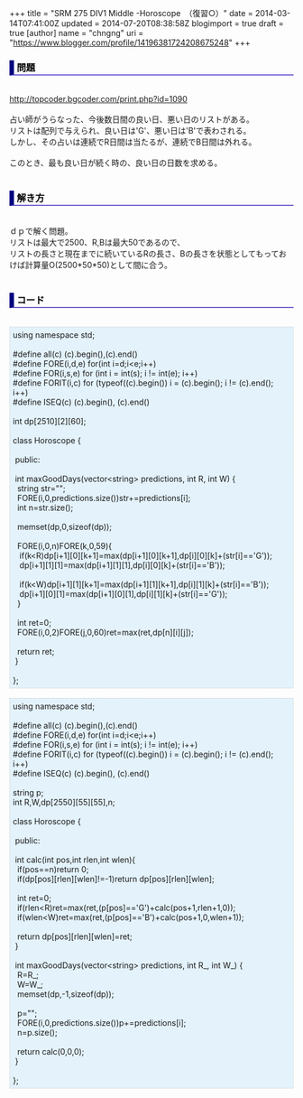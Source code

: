 +++
title = "SRM 275 DIV1 Middle -Horoscope　（復習○）"
date = 2014-03-14T07:41:00Z
updated = 2014-07-20T08:38:58Z
blogimport = true
draft = true
[author]
	name = "chngng"
	uri = "https://www.blogger.com/profile/14196381724208675248"
+++

<div dir="ltr" style="text-align: left;" trbidi="on"><h3 style="border-bottom: 2px solid slateblue; border-left: 8px solid navy; color: black; padding: 0px 0px 1px 5px;">問題 </h3><br /><a href="http://topcoder.bgcoder.com/print.php?id=1090" target="_blank">http://topcoder.bgcoder.com/print.php?id=1090</a><br /><br />占い師がうらなった、今後数日間の良い日、悪い日のリストがある。<br />リストは配列で与えられ、良い日は'G'、悪い日は'B'で表わされる。<br />しかし、その占いは連続でR日間は当たるが、連続でB日間は外れる。<br /><br />このとき、最も良い日が続く時の、良い日の日数を求める。<br /><br /><h3 style="border-bottom: 2px solid slateblue; border-left: 8px solid navy; color: black; padding: 0px 0px 1px 5px;">解き方 </h3><br />ｄｐで解く問題。<br />リストは最大で2500、R,Bは最大50であるので、<br />リストの長さと現在までに続いているRの長さ、Bの長さを状態としてもっておけば計算量O(2500*50*50)として間に合う。<br /><br /><h3 style="border-bottom: 2px solid slateblue; border-left: 8px solid navy; color: black; padding: 0px 0px 1px 5px;">コード </h3><br /><div style="background-color: #e3f2fb; border: 1px dotted #CCCCCC; padding: 5px;">using namespace std;<br /><br />#define all(c) (c).begin(),(c).end()<br />#define FORE(i,d,e) for(int i=d;i&lt;e;i++)<br />#define FOR(i,s,e) for (int i = int(s); i != int(e); i++)<br />#define FORIT(i,c) for (typeof((c).begin()) i = (c).begin(); i != (c).end(); i++)<br />#define ISEQ(c) (c).begin(), (c).end()<br /><br />int dp[2510][2][60];<br /><br />class Horoscope {<br /><br /><span class="Apple-tab-span" style="white-space: pre;"> </span>public:<br /><br /><span class="Apple-tab-span" style="white-space: pre;"> </span>int maxGoodDays(vector&lt;string&gt; predictions, int R, int W) {<br /><span class="Apple-tab-span" style="white-space: pre;">  </span>string str="";<br /><span class="Apple-tab-span" style="white-space: pre;">  </span>FORE(i,0,predictions.size())str+=predictions[i];<br /><span class="Apple-tab-span" style="white-space: pre;">  </span>int n=str.size();<br /><br /><span class="Apple-tab-span" style="white-space: pre;">  </span>memset(dp,0,sizeof(dp));<br /><br /><span class="Apple-tab-span" style="white-space: pre;">  </span>FORE(i,0,n)FORE(k,0,59){<br /><span class="Apple-tab-span" style="white-space: pre;">   </span>if(k&lt;R)dp[i+1][0][k+1]=max(dp[i+1][0][k+1],dp[i][0][k]+(str[i]=='G'));<br /><span class="Apple-tab-span" style="white-space: pre;">   </span>dp[i+1][1][1]=max(dp[i+1][1][1],dp[i][0][k]+(str[i]=='B'));<br /><br /><span class="Apple-tab-span" style="white-space: pre;">   </span>if(k&lt;W)dp[i+1][1][k+1]=max(dp[i+1][1][k+1],dp[i][1][k]+(str[i]=='B'));<br /><span class="Apple-tab-span" style="white-space: pre;">   </span>dp[i+1][0][1]=max(dp[i+1][0][1],dp[i][1][k]+(str[i]=='G'));<br /><span class="Apple-tab-span" style="white-space: pre;">  </span>}<br /><br /><span class="Apple-tab-span" style="white-space: pre;">  </span>int ret=0;<br /><span class="Apple-tab-span" style="white-space: pre;">  </span>FORE(i,0,2)FORE(j,0,60)ret=max(ret,dp[n][i][j]);<br /><br /><span class="Apple-tab-span" style="white-space: pre;">  </span>return ret;<br /><span class="Apple-tab-span" style="white-space: pre;"> </span>}<br /><br />};</div><br /><div style="background-color: #e3f2fb; border: 1px dotted #CCCCCC; padding: 5px;">using namespace std;<br /><br />#define all(c) (c).begin(),(c).end()<br />#define FORE(i,d,e) for(int i=d;i&lt;e;i++)<br />#define FOR(i,s,e) for (int i = int(s); i != int(e); i++)<br />#define FORIT(i,c) for (typeof((c).begin()) i = (c).begin(); i != (c).end(); i++)<br />#define ISEQ(c) (c).begin(), (c).end()<br /><br />string p;<br />int R,W,dp[2550][55][55],n;<br /><br />class Horoscope {<br /><br /><span class="Apple-tab-span" style="white-space: pre;"> </span>public:<br /><br /><span class="Apple-tab-span" style="white-space: pre;"> </span>int calc(int pos,int rlen,int wlen){<br /><span class="Apple-tab-span" style="white-space: pre;">  </span>if(pos==n)return 0;<br /><span class="Apple-tab-span" style="white-space: pre;">  </span>if(dp[pos][rlen][wlen]!=-1)return dp[pos][rlen][wlen];<br /><br /><span class="Apple-tab-span" style="white-space: pre;">  </span>int ret=0;<br /><span class="Apple-tab-span" style="white-space: pre;">  </span>if(rlen&lt;R)ret=max(ret,(p[pos]=='G')+calc(pos+1,rlen+1,0));<br /><span class="Apple-tab-span" style="white-space: pre;">  </span>if(wlen&lt;W)ret=max(ret,(p[pos]=='B')+calc(pos+1,0,wlen+1));<br /><br /><span class="Apple-tab-span" style="white-space: pre;">  </span>return dp[pos][rlen][wlen]=ret;<br /><span class="Apple-tab-span" style="white-space: pre;"> </span>}<br /><br /><span class="Apple-tab-span" style="white-space: pre;"> </span>int maxGoodDays(vector&lt;string&gt; predictions, int R_, int W_) {<br /><span class="Apple-tab-span" style="white-space: pre;">  </span>R=R_;<br /><span class="Apple-tab-span" style="white-space: pre;">  </span>W=W_;<br /><span class="Apple-tab-span" style="white-space: pre;">  </span>memset(dp,-1,sizeof(dp));<br /><br /><span class="Apple-tab-span" style="white-space: pre;">  </span>p="";<br /><span class="Apple-tab-span" style="white-space: pre;">  </span>FORE(i,0,predictions.size())p+=predictions[i];<br /><span class="Apple-tab-span" style="white-space: pre;">  </span>n=p.size();<br /><br /><span class="Apple-tab-span" style="white-space: pre;">  </span>return calc(0,0,0);<br /><span class="Apple-tab-span" style="white-space: pre;"> </span>}<br /><br />};</div></div>
